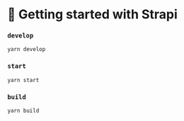 # 🚀 Getting started with Strapi

### `develop`

```
yarn develop
```

### `start`

```
yarn start
```

### `build`

```
yarn build
```
